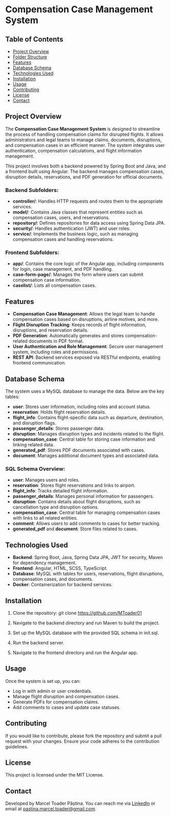 
# Compensation Case Management System

## Table of Contents
- [Project Overview](#project-overview)
- [Folder Structure](#folder-structure)
- [Features](#features)
- [Database Schema](#database-schema)
- [Technologies Used](#technologies-used)
- [Installation](#installation)
- [Usage](#usage)
- [Contributing](#contributing)
- [License](#license)
- [Contact](#contact)

## Project Overview
The **Compensation Case Management System** is designed to streamline the process of handling compensation claims for disrupted flights. It allows administrators and legal teams to manage claims, documents, disruptions, and compensation cases in an efficient manner. The system integrates user authentication, compensation calculations, and flight information management.

This project involves both a backend powered by Spring Boot and Java, and a frontend built using Angular. The backend manages compensation cases, disruption details, reservations, and PDF generation for official documents.

### Backend Subfolders:
- **controller/**: Handles HTTP requests and routes them to the appropriate services.
- **model/**: Contains Java classes that represent entities such as compensation cases, users, and reservations.
- **repository/**: Defines repositories for data access using Spring Data JPA.
- **security/**: Handles authentication (JWT) and user roles.
- **service/**: Implements the business logic, such as managing compensation cases and handling reservations.

### Frontend Subfolders:
- **app/**: Contains the core logic of the Angular app, including components for login, case management, and PDF handling.
- **case-form-page/**: Manages the form where users can submit compensation case information.
- **caselist/**: Lists all compensation cases.

## Features
- **Compensation Case Management**: Allows the legal team to handle compensation cases based on disruptions, airline motives, and more.
- **Flight Disruption Tracking**: Keeps records of flight information, disruptions, and reservation details.
- **PDF Generation**: Automatically generates and stores compensation-related documents in PDF format.
- **User Authentication and Role Management**: Secure user management system, including roles and permissions.
- **REST API**: Backend services exposed via RESTful endpoints, enabling frontend communication.

## Database Schema
The system uses a MySQL database to manage the data. Below are the key tables:
- **user**: Stores user information, including roles and account status.
- **reservation**: Holds flight reservation details.
- **flight_info**: Contains flight-specific data such as departure, destination, and disruption flags.
- **passenger_details**: Stores passenger data.
- **disruption**: Manages disruption types and incidents related to the flight.
- **compensation_case**: Central table for storing case information and linking related data.
- **generated_pdf**: Stores PDF documents associated with cases.
- **document**: Manages additional document types and associated data.

### SQL Schema Overview:
- **user**: Manages users and roles.
- **reservation**: Stores flight reservations and links to airport.
- **flight_info**: Tracks detailed flight information.
- **passenger_details**: Manages personal information for passengers.
- **disruption**: Contains details about flight disruptions, such as cancellation type and disruption options.
- **compensation_case**: Central table for managing compensation cases with links to all related entities.
- **comment**: Allows users to add comments to cases for better tracking.
- **generated_pdf** and **document**: Store files related to cases.

## Technologies Used
- **Backend**: Spring Boot, Java, Spring Data JPA, JWT for security, Maven for dependency management.
- **Frontend**: Angular, HTML, SCSS, TypeScript.
- **Database**: MySQL with tables for users, reservations, flight disruptions, compensation cases, and documents.
- **Docker**: Containerization for backend services.

## Installation
1. Clone the repository:
   git clone https://github.com/MToader01

2. Navigate to the backend directory and run Maven to build the project.
3. Set up the MySQL database with the provided SQL schema in init.sql.
4. Run the backend server.
5. Navigate to the frontend directory and run the Angular app.

## Usage
Once the system is set up, you can:
- Log in with admin or user credentials.
- Manage flight disruption and compensation cases.
- Generate PDFs for compensation claims.
- Add comments to cases and update case statuses.

## Contributing
If you would like to contribute, please fork the repository and submit a pull request with your changes. Ensure your code adheres to the contribution guidelines.

## License
This project is licensed under the MIT License.

## Contact
Developed by Marcel Toader Păștina.
You can reach me via [LinkedIn](https://www.linkedin.com/in/marcel-pastina-b83504290/) or email at pastina.marcel.toader@gmail.com.
